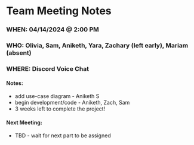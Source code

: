 # Team Meeting Notes
### WHEN: 04/14/2024 @ 2:00 PM
### WHO: Olivia, Sam, Aniketh, Yara, Zachary (left early), Mariam (absent)
### WHERE: Discord Voice Chat 

#### Notes:
- add use-case diagram - Aniketh S
- begin development/code - Aniketh, Zach, Sam
- 3 weeks left to complete the project!

#### Next Meeting:
- TBD - wait for next part to be assigned
